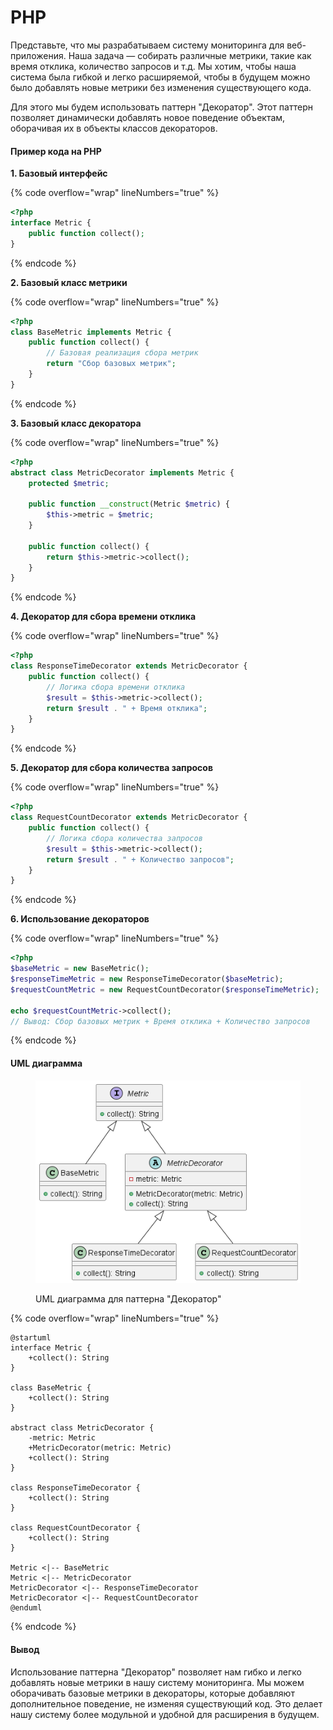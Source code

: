 # PHP

Представьте, что мы разрабатываем систему мониторинга для веб-приложения. Наша задача — собирать различные метрики, такие как время отклика, количество запросов и т.д. Мы хотим, чтобы наша система была гибкой и легко расширяемой, чтобы в будущем можно было добавлять новые метрики без изменения существующего кода.

Для этого мы будем использовать паттерн "Декоратор". Этот паттерн позволяет динамически добавлять новое поведение объектам, оборачивая их в объекты классов декораторов.

#### Пример кода на PHP

**1. Базовый интерфейс**

{% code overflow="wrap" lineNumbers="true" %}
```php
<?php
interface Metric {
    public function collect();
}
```
{% endcode %}

**2. Базовый класс метрики**

{% code overflow="wrap" lineNumbers="true" %}
```php
<?php
class BaseMetric implements Metric {
    public function collect() {
        // Базовая реализация сбора метрик
        return "Сбор базовых метрик";
    }
}
```
{% endcode %}

**3. Базовый класс декоратора**

{% code overflow="wrap" lineNumbers="true" %}
```php
<?php
abstract class MetricDecorator implements Metric {
    protected $metric;

    public function __construct(Metric $metric) {
        $this->metric = $metric;
    }

    public function collect() {
        return $this->metric->collect();
    }
}
```
{% endcode %}

**4. Декоратор для сбора времени отклика**

{% code overflow="wrap" lineNumbers="true" %}
```php
<?php
class ResponseTimeDecorator extends MetricDecorator {
    public function collect() {
        // Логика сбора времени отклика
        $result = $this->metric->collect();
        return $result . " + Время отклика";
    }
}
```
{% endcode %}

**5. Декоратор для сбора количества запросов**

{% code overflow="wrap" lineNumbers="true" %}
```php
<?php
class RequestCountDecorator extends MetricDecorator {
    public function collect() {
        // Логика сбора количества запросов
        $result = $this->metric->collect();
        return $result . " + Количество запросов";
    }
}
```
{% endcode %}

**6. Использование декораторов**

{% code overflow="wrap" lineNumbers="true" %}
```php
<?php
$baseMetric = new BaseMetric();
$responseTimeMetric = new ResponseTimeDecorator($baseMetric);
$requestCountMetric = new RequestCountDecorator($responseTimeMetric);

echo $requestCountMetric->collect();
// Вывод: Сбор базовых метрик + Время отклика + Количество запросов
```
{% endcode %}

#### UML диаграмма

<figure><img src="../../../../../.gitbook/assets/image (2) (1) (1) (1).png" alt=""><figcaption><p>UML диаграмма для паттерна "Декоратор"</p></figcaption></figure>

{% code overflow="wrap" lineNumbers="true" %}
```plantuml
@startuml
interface Metric {
    +collect(): String
}

class BaseMetric {
    +collect(): String
}

abstract class MetricDecorator {
    -metric: Metric
    +MetricDecorator(metric: Metric)
    +collect(): String
}

class ResponseTimeDecorator {
    +collect(): String
}

class RequestCountDecorator {
    +collect(): String
}

Metric <|-- BaseMetric
Metric <|-- MetricDecorator
MetricDecorator <|-- ResponseTimeDecorator
MetricDecorator <|-- RequestCountDecorator
@enduml
```
{% endcode %}

#### Вывод

Использование паттерна "Декоратор" позволяет нам гибко и легко добавлять новые метрики в нашу систему мониторинга. Мы можем оборачивать базовые метрики в декораторы, которые добавляют дополнительное поведение, не изменяя существующий код. Это делает нашу систему более модульной и удобной для расширения в будущем.
